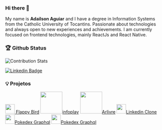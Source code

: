 ### Hi there 👋

My name is **Adailson Aguiar** and I have a degree in Information Systems from the Catholic University of Tocantins. Passionate about technologies and always open to new experiences and achievements. I am currently focused on frontend technologies, mainly ReactJs and React Native.

### 🏆 Github Status
![Contribution Stats](https://github-contribution-stats.vercel.app/api/?username=adailsonaguiar)

[![Linkedin Badge](https://img.shields.io/badge/-LinkedIn-blue?style=flat-square&logo=Linkedin&logoColor=white&link=https://www.linkedin.com/in/adailsonaguiar)](https://www.linkedin.com/in/adailsonaguiar)

### :bulb: Projetos

<a href="https://adailsonaguiar.github.io/flappy-bird/" target="_blank"><img src="https://gbatemp.net/attachments/icon-png.73831" alt="" width="30" /> Flappy Bird</a> 
<a href="https://thirsty-lalande-7cf3a3.netlify.app/" target="_blank"><img src="https://thirsty-lalande-7cf3a3.netlify.app/static/media/logo.978d4a4a.svg" alt="" width="70" />infoplay</a>
<a href="https://ar-livre.vercel.app/" target="_blank"><img src="https://ar-livre.vercel.app/static/media/logo.1c9dc3c2.png" alt="" width="70" />Arlivre</a>
<a href="https://unruffled-newton-1830f3.netlify.app/" target="_blank"><img src="https://upload.wikimedia.org/wikipedia/commons/e/e9/Linkedin_icon.svg" alt="" width="30" />Linkedin Clone</a>
<a href="https://pokedex-with-graphql.vercel.app/" target="_blank"><img src="https://pokedex-with-graphql.vercel.app/static/media/pokebola.2f044472.svg" alt="" width="30" />Pokedex Graphql</a>
<a href="https://laplay-web.herokuapp.com/#/" target="_blank"><img src="https://laplay-web.herokuapp.com/static/media/icon.968d95d4.svg" alt="" width="30" />Pokedex Graphql</a>


<!--
**adailsonaguiar/adailsonaguiar** is a ✨ _special_ ✨ repository because its `README.md` (this file) appears on your GitHub profile.

Here are some ideas to get you started:

- 🔭 I’m currently working on ...
- 🌱 I’m currently learning ...
- 👯 I’m looking to collaborate on ...
- 🤔 I’m looking for help with ...
- 💬 Ask me about ...
- 📫 How to reach me: ...
- 😄 Pronouns: ...
- ⚡ Fun fact: ...
-->
